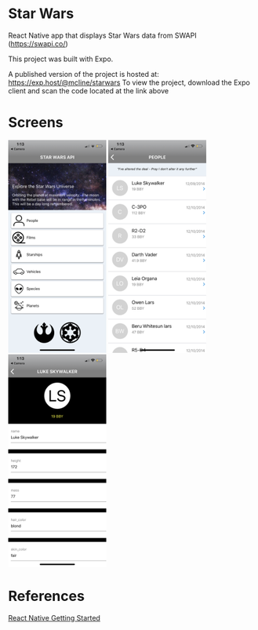 # Star Wars

React Native app that displays Star Wars data from SWAPI (https://swapi.co/)

This project was built with Expo.

A published version of the project is hosted at: https://exp.host/@mcline/starwars
To view the project, download the Expo client and scan the code located at the link above

# Screens

<img src="https://raw.githubusercontent.com/matthewcline/starwars/master/assets/ApplicationRootScreen.PNG" alt="drawing" width="200" style="display:inline;"/>
<img src="https://raw.githubusercontent.com/matthewcline/starwars/master/assets/CategoryScreen.PNG" alt="drawing" width="200" style="display:inline;"/>
<img src="https://raw.githubusercontent.com/matthewcline/starwars/master/assets/ItemScreen.PNG" alt="drawing" width="200" style="display:inline;"/>


# References
[React Native Getting Started](https://facebook.github.io/react-native/docs/getting-started.html)